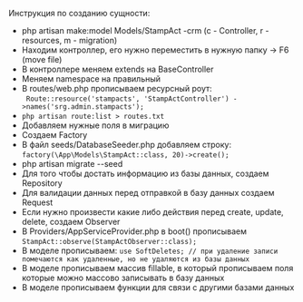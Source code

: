 Инструкция по созданию сущности:
- php artisan make:model Models/StampAct -crm
(c - Controller, r - resources, m - migration)
- Находим контроллер, его нужно переместить в нужную папку -> F6 (move file)
- В контроллере меняем extends на BaseController
- Меняем namespace на правильный
- В routes/web.php прописываем ресурсный роут:     
`` Route::resource('stampacts', 'StampActController')
->names('srg.admin.stampacts');``
- ``php artisan route:list > routes.txt``
- Добавляем нужные поля в миграцию
- Создаем Factory
- В файл seeds/DatabaseSeeder.php добавляем строку:
``factory(\App\Models\StampAct::class, 20)->create();``
- php artisan migrate --seed
- Для того чтобы достать информацию из базы данных, создаем Repository
- Для валидации данных перед отправкой в базу данных создаем Request
- Если нужно произвести какие либо действия перед create, update, delete, создаем Observer
- В Providers/AppServiceProvider.php в boot() прописываем ``StampAct::observe(StampActObserver::class);``
- В моделе прописываем:
``use SoftDeletes; // при удаление записи помечаются как удаленные, но не удаляются из базы данных``
- В моделе прописываем массив fillable, в который прописываем поля которые можно массово записывать в базу данных
- В моделе прописываем функции для связи с другими базами данных
